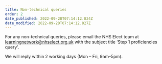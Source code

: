 ```yaml
---
title: Non-technical queries
order: 2
date_published: 2022-09-28T07:14:12.824Z
date_modified: 2022-09-28T07:14:12.827Z
---
```

For any non-technical queries, please email the NHS Elect team at learningnetwork@nhselect.org.uk with the subject title ‘Step 1 proficiencies query’. ​

We will reply within 2 working days (Mon – Fri, 9am–5pm).​